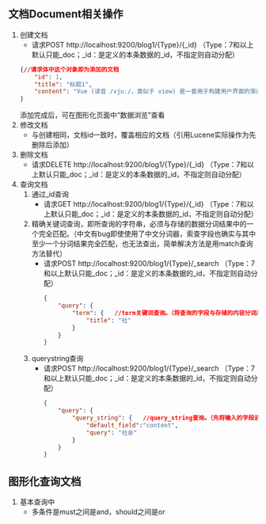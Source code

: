 ## 文档Document相关操作
1. 创建文档
   + 请求POST http://localhost:9200/blog1/{Type}/{_id} （Type：7和以上默认只能_doc；_id：是定义的本条数据的_id，不指定则自动分配）
   ```json
   {//请求体中这个对象即为添加的文档
       "id": 1,
       "title": "标题1",
       "content": "Vue (读音 /vjuː/，类似于 view) 是一套用于构建用户界面的渐进式框架。与其它大型框架不同的是，Vue 被设计为可以自底向上逐层应用。Vue 的核心库只关注视图层，不仅易于上手，还便于与第三方库或既有项目整合。另一方面，当与现代化的工具链以及各种支持类库结合使用时，Vue 也完全能够为复杂的单页应用提供驱动。"
   }
   ```
   添加完成后，可在图形化页面中“数据浏览”查看
2. 修改文档
   + 与创建相同，文档id一致时，覆盖相应的文档（引用Lucene实际操作为先删除后添加）
3. 删除文档
   + 请求DELETE http://localhost:9200/blog1/{Type}/{_id} （Type：7和以上默认只能_doc；_id：是定义的本条数据的_id，不指定则自动分配）
4. 查询文档
   1. 通过_id查询
      + 请求GET http://localhost:9200/blog1/{Type}/{_id} （Type：7和以上默认只能_doc；_id：是定义的本条数据的_id，不指定则自动分配）
   2. 精确关键词查询，即所查询的字符串，必须与存储的数据分词结果中的一个完全匹配。（中文有bug即使使用了中文分词器，索查字段也确实与其中至少一个分词结果完全匹配，也无法查出，简单解决方法是用match查询方法替代）
      + 请求POST http://localhost:9200/blog1/{Type}/_search （Type：7和以上默认只能_doc；_id：是定义的本条数据的_id，不指定则自动分配）
        ```json
        {
            "query": {
                "term": {   //term关键词查询。（将查询的字段与存储的内容分词后匹配。standard分词方式中文只能分成单字）
                    "title": "社"
                }
            }
        }
        ```   
   3. querystring查询
         + 请求POST http://localhost:9200/blog1/{Type}/_search （Type：7和以上默认只能_doc；_id：是定义的本条数据的_id，不指定则自动分配）
           ```json
           {
               "query": {
                   "query_string": {   //query_string查询。（先将输入的字段进行分词，再与存储的内容分词后适配。standard分词方式中文只能分成单字）
                       "default_field":"content",
                       "query": "社会"
                   }
               }
           }
           ```   
           
## 图形化查询文档
1. 基本查询中
   + 多条件是must之间是and，should之间是or
   